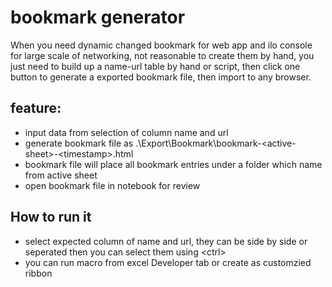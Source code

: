 # bookmark generator

When you need dynamic changed bookmark for web app and ilo console for large scale of networking, not reasonable to create them by hand, you just need to build up a name-url table by hand or script, then click one button to generate a exported bookmark file, then import to any browser.

## feature:
- input data from selection of column name and url
- generate bookmark file as .\Export\Bookmark\bookmark-\<active-sheet\>-\<timestamp\>.html
- bookmark file will place all bookmark entries under a folder which name from active sheet
- open bookmark file in notebook for review

## How to run it
- select expected column of name and url, they can be side by side or seperated then you can select them using \<ctrl\>
- you can run macro from excel Developer tab or create as customzied ribbon


